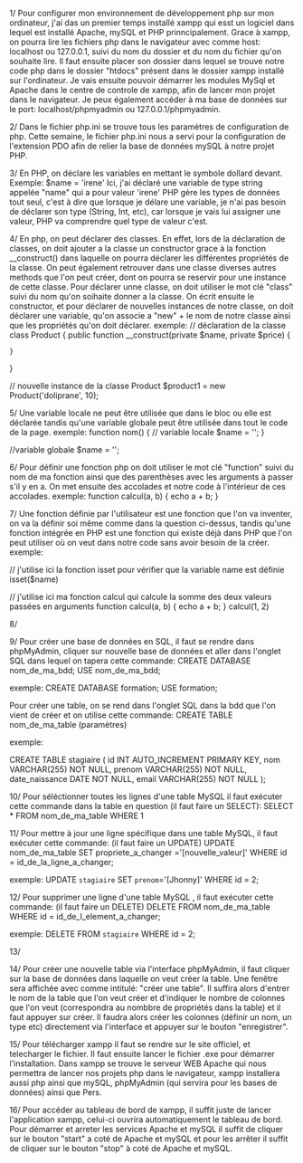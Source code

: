 1/
Pour configurer mon environnement de développement php sur mon ordinateur, j'ai das un premier temps installé xampp qui esst un logiciel dans lequel est installé Apache, mySQL et PHP prinncipalement. Grace à xampp, on pourra lire les fichiers php dans le navigateur avec comme host: localhost ou 127.0.0.1, suivi du nom du dossier et du nom du fichier qu'on souhaite lire. Il faut ensuite placer son dossier dans lequel se trouve notre code php dans le dossier "htdocs" présent dans le dossier xampp installé sur l'ordinateur. Je vais ensuite pouvoir démarrer les modules MySql et Apache dans le centre de controle de xampp, afin de lancer mon projet dans le navigateur. Je peux également accéder à ma base de données sur le port: localhost/phpmyadmin ou 127.0.0.1/phpmyadmin.

2/
Dans le fichier php.ini se trouve tous les paramètres de configuration de php. Cette semaine, le fichier php.ini nous a servi pour la configuration de l'extension PDO afin de relier la base de données mySQL à notre projet PHP.

3/
En PHP, on déclare les variables en mettant le symbole dollard devant. Exemple: $name = 'irene'
Ici, j'ai déclaré une variable de type string appelée "name" qui a pour valeur 'irene'
PHP gère les types de données tout seul, c'est à dire que lorsque je délare une variable, je n'ai pas besoin de déclarer son type (String, Int, etc), car lorsque je vais lui assigner une valeur, PHP va comprendre quel type de valeur c'est.

4/
En php, on peut déclarer des classes. En effet, lors de la déclaration de classes, on doit ajouter a la classe un constructor grace à la fonction __construct() dans laquelle on pourra déclarer les différentes propriétés de la classe. On peut également retrouver dans une classe diverses autres methods que l'on peut créer, dont on pourra se reservir pour une instance de cette classe.
Pour déclarer unne classe, on doit utiliser le mot clé "class" suivi du nom qu'on soihaite donner a la classe.
On écrit ensuite le constructor, et pour déclarer de nouvelles instances de notre classe, on doit déclarer une variable, qu'on associe a "new" + le nom de notre classe ainsi que les propriétés qu'on doit déclarer.
exemple:
// déclaration de la classe
class Product {
    public function __construct(private $name, private $price) {

    }
}

// nouvelle instance de la classe Product
$product1 = new Product('doliprane', 10);

5/
Une variable locale ne peut être utilisée que dans le bloc ou elle est déclarée tandis qu'une variable globale peut être utilisée dans tout le code de la page.
exemple:
function nom() {
    // variable locale
    $name = '';
}

//variable globale
$name = '';

6/
Pour définir une fonction php on doit utiliser le mot clé "function" suivi du nom de ma fonction ainsi que des parenthèses avec les arguments à passer s'il y en a.
On met ensuite des accolades et notre code à l'intérieur de ces accolades.
exemple:
function calcul(a, b) {
    echo a + b;
}

7/
Une fonction définie par l'utilisateur est une fonction que l'on va inventer, on va la définir soi même comme dans la question ci-dessus, tandis qu'une fonction intégrée en PHP est une fonction qui existe déjà dans PHP que l'on peut utiliser où on veut dans notre code sans avoir besoin de la créer.
exemple:

// j'utilise ici la fonction isset pour vérifier que la variable name est définie
isset($name)

// j'utilise ici ma fonction calcul qui calcule la somme des deux valeurs passées en arguments
function calcul(a, b) {
    echo a + b;
}
calcul(1, 2)

8/


9/
Pour créer une base de données en SQL, il faut se rendre dans phpMyAdmin, cliquer sur nouvelle base de données et aller dans l'onglet SQL dans lequel on tapera cette commande:
CREATE DATABASE nom_de_ma_bdd;
USE nom_de_ma_bdd;

exemple:
CREATE DATABASE formation;
USE formation;

Pour créer une table, on se rend dans l'onglet SQL dans la bdd que l'on vient de créer et on utilise cette commande:
CREATE TABLE nom_de_ma_table (paramètres)

exemple:

CREATE TABLE stagiaire (
    id INT AUTO_INCREMENT PRIMARY KEY,
    nom VARCHAR(255) NOT NULL,
    prenom VARCHAR(255) NOT NULL,
    date_naissance DATE NOT NULL,
    email VARCHAR(255) NOT NULL
);

10/
Pour séléctionner toutes les lignes d'une table MySQL il faut exécuter cette commande dans la table en question (il faut faire un SELECT):
SELECT * FROM nom_de_ma_table WHERE 1

11/
Pour mettre à jour une ligne spécifique dans une table MySQL, il faut exécuter cette commande: (il faut faire un UPDATE)
UPDATE nom_de_ma_table SET propriete_a_changer ='[nouvelle_valeur]' WHERE id = id_de_la_ligne_a_changer;

exemple:
UPDATE `stagiaire` SET `prenom`='[Jhonny]' WHERE id = 2;

12/
Pour supprimer une ligne d'une table MySQL , il faut exécuter cette commande: (il faut faire un DELETE)
DELETE FROM nom_de_ma_table WHERE id = id_de_l_element_a_changer;

exemple:
DELETE FROM `stagiaire` WHERE id = 2;

13/


14/
Pour créer une nouvelle table via l'interface phpMyAdmin, il faut cliquer sur la base de données dans laquelle on veut créer la table. Une fenêtre sera affichée avec comme intitulé: "créer une table". Il suffira alors d'entrer le nom de la table que l'on veut créer et d'indiquer le nombre de colonnes que l'on veut (correspondra au nombbre de propriétés dans la table) et il faut appuyer sur créer. Il faudra alors créer les colonnes (définir un nom, un type etc) directement via l'interface et appuyer sur le bouton "enregistrer".

15/
Pour télécharger xampp il faut se rendre sur le site officiel, et telecharger le fichier. Il faut ensuite lancer le fichier .exe pour démarrer l'installation. Dans xampp se trouve le serveur WEB Apache qui nous permettra de lancer nos projets php dans le navigateur, xampp installera aussi php ainsi que mySQL, phpMyAdmin (qui servira pour les bases de données) ainsi que Pers.

16/
Pour accéder au tableau de bord de xampp, il suffit juste de lancer l'application xampp, celui-ci ouvrira automatiquement le tableau de bord. Pour démarrer et arreter les services Apache et mySQL il suffit de cliquer sur le bouton "start" a coté de Apache et mySQL et pour les arrêter il suffit de cliquer sur le bouton "stop" à coté de Apache et mySQL.